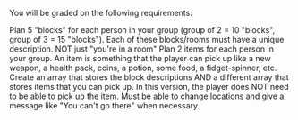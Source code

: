 You will be graded on the following requirements:

Plan 5 "blocks" for each person in your group (group of 2 = 10 "blocks", group of 3 = 15 "blocks"). Each of these blocks/rooms must have a unique description. NOT just "you're in a room"
Plan 2 items for each person in your group. An item is something that the player can pick up like a new weapon, a health pack, coins, a potion, some food, a fidget-spinner, etc.
Create an array that stores the block descriptions AND a different array that stores items that you can pick up. In this version, the player does NOT need to be able to pick up the item.
Must be able to change locations and give a message like "You can't go there" when necessary.
